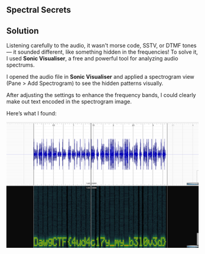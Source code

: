 ## Spectral Secrets

## Solution

Listening carefully to the audio, it wasn't morse code, SSTV, or DTMF tones — it sounded different, like something hidden in the frequencies!
To solve it, I used **Sonic Visualiser**, a free and powerful tool for analyzing audio spectrums.

I opened the audio file in **Sonic Visualiser** and applied a spectrogram view (Pane > Add Spectrogram) to see the hidden patterns visually.

After adjusting the settings to enhance the frequency bands, I could clearly make out text encoded in the spectrogram image.

Here’s what I found:

![spectrogram](image.png)

